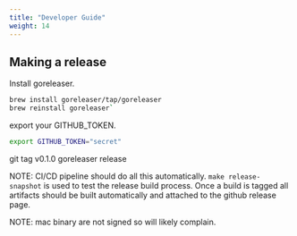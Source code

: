 ```yaml
---
title: "Developer Guide"
weight: 14
---
```

## Making a release

Install goreleaser.

```sh
brew install goreleaser/tap/goreleaser
brew reinstall goreleaser`
```

export your GITHUB_TOKEN.

```sh
export GITHUB_TOKEN="secret"
```

git tag v0.1.0
goreleaser release


NOTE: CI/CD pipeline should do all this automatically.  `make release-snapshot` is used to test the release build process.  Once a build is tagged all artifacts should be built automatically and attached to the github release page.

NOTE: mac binary are not signed so will likely complain.





